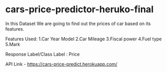 # cars-price-predictor-heruko-final

In this Dataset We are going to find out the prices of car based on its features.

Features Used:
1.Car Year Model
2.Car Mileage
3.Fiscal power
4.Fuel type
5.Mark

Response Label/Class Label : Price

API Link - https://cars-price-predict.herokuapp.com/
